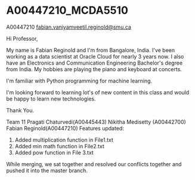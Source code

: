 # A00447210_MCDA5510

A00447210
fabian.vaniyamveetil.reginold@smu.ca

Hi Professor,

My name is Fabian Reginold and I'm from Bangalore, India.
I've been working as a data scientist at Oracle Cloud for nearly 3 years now. I also have an Electronics and Communication Engineering Bachelor's degree from India.
My hobbies are playing the piano and keyboard at concerts.

I'm familiar with Python programming for machine learning.

I'm looking forward to learning lot's of new content in this class and would be happy to learn new technologies.

Thank You.


Team 11
Pragati Chaturvedi(A00445443)
Nikitha Medisetty (A00442700)
Fabian Reginold(A00447210)
Features updated:
1) Added multiplication function in File1.txt
2) Added min math function in File2.txt
3) Added pow function in File 3.txt

While merging, we sat together and resolved our conflicts together and pushed it into the master branch.
